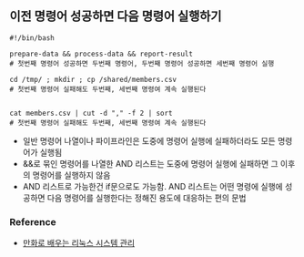
## 이전 명령어 성공하면 다음 명령어 실행하기

```
#!/bin/bash

prepare-data && process-data && report-result
# 첫번째 명령어 성공하면 두번째 명령어, 두번째 명령어 성공하면 세번째 명령어 실행

```

```
cd /tmp/ ; mkdir ; cp /shared/members.csv
# 첫번째 명령어 실패해도 두번째, 세번째 명령여 계속 실행된다 


cat members.csv | cut -d "," -f 2 | sort
# 첫번째 명령어 실패해도 두번째, 세번째 명령여 계속 실행된다 

```

- 일반 명령어 나열이나 파이프라인은 도중에 명령어 실행에 실패하더라도 모든 명령어가 실행됨
- &&로 묶인 명령어를 나열한 AND 리스트는 도중에 명령어 실행에 실패하면 그 이후의 명령어를 실행하지 않음
- AND 리스트로 가능한건 if문으로도 가능함. AND 리스트는 어떤 명령에 실행에 성공하면 다음 명령어를 실행한다는 정해진 용도에 대응하는 편의 문법

  
### Reference
  - [만화로 배우는 리눅스 시스템 관리](http://www.yes24.com/Product/Goods/32402055?Acode=101)

